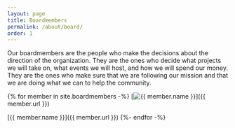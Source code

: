 ```yaml
---
layout: page
title: Boardmembers
permalink: /about/board/
order: 1
---
```


Our boardmembers are the people who make the decisions about the direction of the organization. They are the ones who decide what projects we will take on, what events we will host, and how we will spend our money. They are the ones who make sure that we are following our mission and that we are doing what we can to help the community.

{% for member in site.boardmembers -%}
  [![ {{ member.name }}](/assets/images/about/boardmembers/{{member.image_name}})]({{ member.url }})

  [{{ member.name }}]({{ member.url }})
{%- endfor -%}
